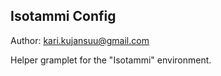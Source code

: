 Isotammi Config
---------------
Author: kari.kujansuu@gmail.com

Helper gramplet for the "Isotammi" environment.

